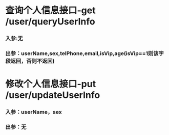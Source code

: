 # 查询个人信息接口-get /user/queryUserInfo
### 入参:无 
### 出参：userName,sex,telPhone,email,isVip,age(isVip==1则该字段返回，否则不返回)
# 修改个人信息接口-put /user/updateUserInfo
### 入参：userName，sex
### 出参：无
